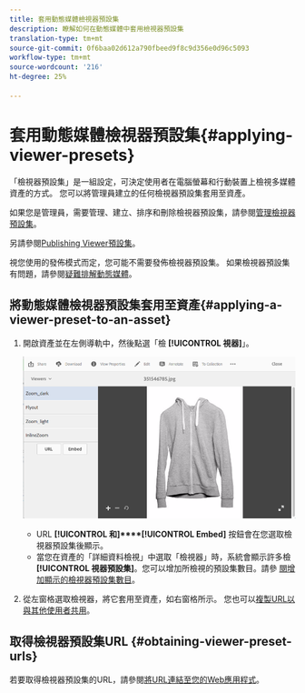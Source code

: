 ```yaml
---
title: 套用動態媒體檢視器預設集
description: 瞭解如何在動態媒體中套用檢視器預設集
translation-type: tm+mt
source-git-commit: 0f6baa02d612a790fbeed9f8c9d356e0d96c5093
workflow-type: tm+mt
source-wordcount: '216'
ht-degree: 25%

---
```



# 套用動態媒體檢視器預設集{#applying-viewer-presets}

「檢視器預設集」是一組設定，可決定使用者在電腦螢幕和行動裝置上檢視多媒體資產的方式。 您可以將管理員建立的任何檢視器預設集套用至資產。

如果您是管理員，需要管理、建立、排序和刪除檢視器預設集，請參閱[管理檢視器預設集](managing-viewer-presets.md)。

另請參閱[Publishing Viewer預設集](managing-viewer-presets.md#publishing-viewer-presets)。

視您使用的發佈模式而定，您可能不需要發佈檢視器預設集。
如果檢視器預設集有問題，請參閱[疑難排解動態媒體](troubleshoot-dm.md#viewers)。

## 將動態媒體檢視器預設集套用至資產{#applying-a-viewer-preset-to-an-asset}

1. 開啟資產並在左側導軌中，然後點選「檢 **[!UICONTROL 視器]**」。

   ![chlimage_1-104](assets/chlimage_1-104.png)

   * URL **[!UICONTROL 和]****[!UICONTROL Embed]** 按鈕會在您選取檢視器預設集後顯示。
   * 當您在資產的「詳細資料檢視」中選取「檢視器」時，系統會顯示許多檢 **[!UICONTROL 視器預設集]**。您可以增加所檢視的預設集數目。請參 [閱增加顯示的檢視器預設集數目](managing-viewer-presets.md)。

1. 從左窗格選取檢視器，將它套用至資產，如右窗格所示。 您也可以[複製URL以與其他使用者共用](linking-urls-to-yourwebapplication.md)。

## 取得檢視器預設集URL {#obtaining-viewer-preset-urls}

若要取得檢視器預設集的URL，請參閱[將URL連結至您的Web應用程式](linking-urls-to-yourwebapplication.md)。
